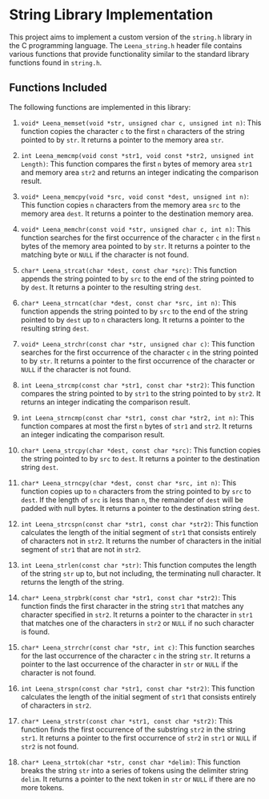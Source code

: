 # String Library Implementation

This project aims to implement a custom version of the `string.h` library in the C programming language. The `Leena_string.h` header file contains various functions that provide functionality similar to the standard library functions found in `string.h`.

## Functions Included

The following functions are implemented in this library:

1. `void* Leena_memset(void *str, unsigned char c, unsigned int n)`: This function copies the character `c` to the first `n` characters of the string pointed to by `str`. It returns a pointer to the memory area `str`.

2. `int Leena_memcmp(void const *str1, void const *str2, unsigned int Length)`: This function compares the first `n` bytes of memory area `str1` and memory area `str2` and returns an integer indicating the comparison result.

3. `void* Leena_memcpy(void *src, void const *dest, unsigned int n)`: This function copies `n` characters from the memory area `src` to the memory area `dest`. It returns a pointer to the destination memory area.

4. `void* Leena_memchr(const void *str, unsigned char c, int n)`: This function searches for the first occurrence of the character `c` in the first `n` bytes of the memory area pointed to by `str`. It returns a pointer to the matching byte or `NULL` if the character is not found.

5. `char* Leena_strcat(char *dest, const char *src)`: This function appends the string pointed to by `src` to the end of the string pointed to by `dest`. It returns a pointer to the resulting string `dest`.

6. `char* Leena_strncat(char *dest, const char *src, int n)`: This function appends the string pointed to by `src` to the end of the string pointed to by `dest` up to `n` characters long. It returns a pointer to the resulting string `dest`.

7. `void* Leena_strchr(const char *str, unsigned char c)`: This function searches for the first occurrence of the character `c` in the string pointed to by `str`. It returns a pointer to the first occurrence of the character or `NULL` if the character is not found.

8. `int Leena_strcmp(const char *str1, const char *str2)`: This function compares the string pointed to by `str1` to the string pointed to by `str2`. It returns an integer indicating the comparison result.

9. `int Leena_strncmp(const char *str1, const char *str2, int n)`: This function compares at most the first `n` bytes of `str1` and `str2`. It returns an integer indicating the comparison result.

10. `char* Leena_strcpy(char *dest, const char *src)`: This function copies the string pointed to by `src` to `dest`. It returns a pointer to the destination string `dest`.

11. `char* Leena_strncpy(char *dest, const char *src, int n)`: This function copies up to `n` characters from the string pointed to by `src` to `dest`. If the length of `src` is less than `n`, the remainder of `dest` will be padded with null bytes. It returns a pointer to the destination string `dest`.

12. `int Leena_strcspn(const char *str1, const char *str2)`: This function calculates the length of the initial segment of `str1` that consists entirely of characters not in `str2`. It returns the number of characters in the initial segment of `str1` that are not in `str2`.

13. `int Leena_strlen(const char *str)`: This function computes the length of the string `str` up to, but not including, the terminating null character. It returns the length of the string.

14. `char* Leena_strpbrk(const char *str1, const char *str2)`: This function finds the first character in the string `str1` that matches any character specified in `str2`. It returns a pointer to the character in `str1` that matches one of the characters in `str2` or `NULL` if no such character is found.

15. `char* Leena_strrchr(const char *str, int c)`: This function searches for the last occurrence of the character `c` in the string `str`. It returns a pointer to the last occurrence of the character in `str` or `NULL` if the character is not found.

16. `int Leena_strspn(const char *str1, const char *str2)`: This function calculates the length of the initial segment of `str1` that consists entirely of characters in `str2`.

17. `char* Leena_strstr(const char *str1, const char *str2)`: This function finds the first occurrence of the substring `str2` in the string `str1`. It returns a pointer to the first occurrence of `str2` in `str1` or `NULL` if `str2` is not found.

18. `char* Leena_strtok(char *str, const char *delim)`: This function breaks the string `str` into a series of tokens using the delimiter string `delim`. It returns a pointer to the next token in `str` or `NULL` if there are no more tokens.

